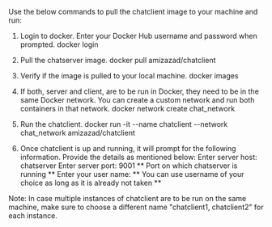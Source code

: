 Use the below commands to pull the chatclient image to your machine and run:

1. Login to docker. Enter your Docker Hub username and password when prompted.
   docker login

2. Pull the chatserver image.
   docker pull amizazad/chatclient

3. Verify if the image is pulled to your local machine.
   docker images

4. If both, server and client, are to be run in Docker, they need to be in the same Docker network.
   You can create a custom network and run both containers in that network.
   docker network create chat_network

5. Run the chatclient.
   docker run -it --name chatclient --network chat_network amizazad/chatclient

6. Once chatclient is up and running, it will prompt for the following information. Provide the details as mentioned below:
   Enter server host:
    chatserver
   Enter server port: 
     9001
     ** Port on which chatserver is running **
   Enter your user name:
     ** You can use username of your choice as long as it is already not taken **

Note: In case multiple instances of chatclient are to be run on the same machine, make sure to choose a different name "chatclient1, chatclient2" for each instance.
